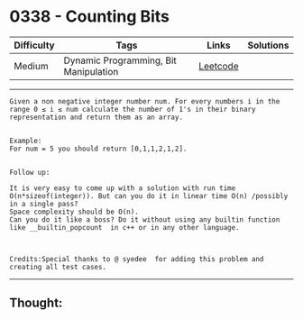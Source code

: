 # 0338 - Counting Bits

Difficulty  | Tags | Links | Solutions
----------- | ---- | ----- | -----
Medium | Dynamic Programming, Bit Manipulation | [Leetcode](https://leetcode.com/problems/counting-bits/description/) |


-----------

```
Given a non negative integer number num. For every numbers i in the range 0 ≤ i ≤ num calculate the number of 1's in their binary representation and return them as an array.


Example:
For num = 5 you should return [0,1,1,2,1,2].


Follow up:

It is very easy to come up with a solution with run time O(n*sizeof(integer)). But can you do it in linear time O(n) /possibly in a single pass?
Space complexity should be O(n).
Can you do it like a boss? Do it without using any builtin function like __builtin_popcount  in c++ or in any other language.



Credits:Special thanks to @ syedee  for adding this problem and creating all test cases.
```

-----------

## Thought:
